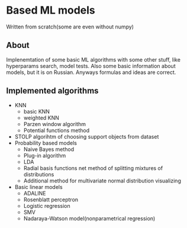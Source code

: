# Based ML models
Written from scratch(some are even without numpy)

## About
Implenemtation of some basic ML algorithms with some other stuff, like hyperparams search, model tests. 
Also some basic information about models, but it is on Russian. Anyways formulas and ideas are correct.

## Implemented algorithms
* KNN
  + basic KNN
  + weighted KNN
  + Parzen window algorithm
  + Potential functions method
* STOLP algorihtm of choosing support objects from dataset
* Probability based models
  +  Naive Bayes method
  +  Plug-in algorithm
  +  LDA
  +  Radial basis functions net method of splitting mixtures of distributions
  +  Additional method for multivariate normal distribution visualizing
* Basic linear models
  + ADALINE
  + Rosenblatt perceptron
  + Logistic regression
  + SMV
  + Nadaraya-Watson model(nonparametrical regression)
